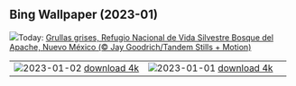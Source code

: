 ## Bing Wallpaper (2023-01)
![](https://www.bing.com/th?id=OHR.SandhillSleeping_ES-ES7561503861_UHD.jpg&w=1000)Today: [Grullas grises, Refugio Nacional de Vida Silvestre Bosque del Apache, Nuevo México (© Jay Goodrich/Tandem Stills + Motion)](https://www.bing.com/th?id=OHR.SandhillSleeping_ES-ES7561503861_UHD.jpg)

|      |      |      |
| :----: | :----: | :----: |
|![](https://www.bing.com/th?id=OHR.HohenzollernBurg_ES-ES7429564998_UHD.jpg&pid=hp&w=384&h=216&rs=1&c=4)2023-01-02 [download 4k](https://www.bing.com/th?id=OHR.HohenzollernBurg_ES-ES7429564998_UHD.jpg)|![](https://www.bing.com/th?id=OHR.NorwayNYD_ES-ES7256625259_UHD.jpg&pid=hp&w=384&h=216&rs=1&c=4)2023-01-01 [download 4k](https://www.bing.com/th?id=OHR.NorwayNYD_ES-ES7256625259_UHD.jpg)|